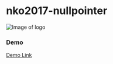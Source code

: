 # nko2017-nullpointer

![Image of logo](https://gitwords.herokuapp.com/ui/images/logo.png)

### Demo

[Demo Link](https://gitwords.herokuapp.com/)